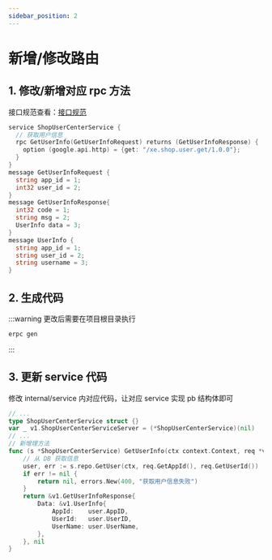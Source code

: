 ```yaml
---
sidebar_position: 2
---
```

# 新增/修改路由

## 1. 修改/新增对应 rpc 方法

接口规范查看：[接口规范](https://doc.weixin.qq.com/doc/w3_m_YJUBzOQwkKdd?scode=ALQAnAdhAAYxDjum0qAAYAOga8ACU)

```go
service ShopUserCenterService {
  // 获取用户信息
  rpc GetUserInfo(GetUserInfoRequest) returns (GetUserInfoResponse) {
    option (google.api.http) = {get: "/xe.shop.user.get/1.0.0"};
  }
}
message GetUserInfoRequest {
  string app_id = 1;
  int32 user_id = 2;
}
message GetUserInfoResponse{
  int32 code = 1;
  string msg = 2;
  UserInfo data = 3;
}
message UserInfo {
  string app_id = 1;
  string user_id = 2;
  string username = 3;
}
```

## 2. 生成代码
:::warning
更改后需要在项目根目录执行
```js
erpc gen
```
:::

## 3. 更新 service 代码
修改 internal/service 内对应代码，让对应 service 实现 pb 结构体即可
```go
// ...
type ShopUserCenterService struct {}
var _ v1.ShopUserCenterServiceServer = (*ShopUserCenterService)(nil)
// ...
// 新增理方法
func (s *ShopUserCenterService) GetUserInfo(ctx context.Context, req *v1.GetUserInfoRequest) (*v1.GetUserInfoResponse, error) {
    // 从 DB 获取信息
    user, err := s.repo.GetUser(ctx, req.GetAppId(), req.GetUserId())
    if err != nil {
        return nil, errors.New(400, "获取用户信息失败")
    }
    return &v1.GetUserInfoResponse{
        Data: &v1.UserInfo{
            AppId:    user.AppID,
            UserId:   user.UserID,
            UserName: user.UserName,
        },
    }, nil
}
```